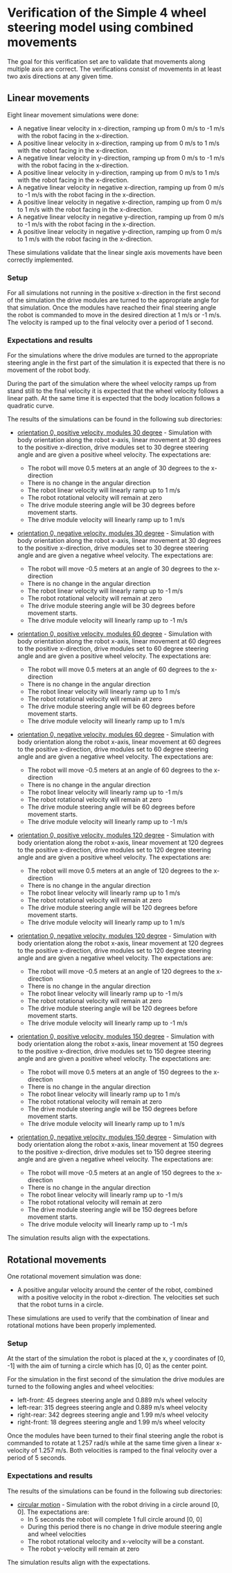 # Verification of the Simple 4 wheel steering model using combined movements

The goal for this verification set are to validate that movements along multiple axis
are correct. The verifications consist of movements in at least two axis directions at any
given time.

## Linear movements

Eight linear movement simulations were done:

* A negative linear velocity in x-direction, ramping up from 0 m/s to -1 m/s with the robot
  facing in the x-direction.
* A positive linear velocity in x-direction, ramping up from 0 m/s to 1 m/s with the robot
  facing in the x-direction.
* A negative linear velocity in y-direction, ramping up from 0 m/s to -1 m/s with the robot
  facing in the x-direction.
* A positive linear velocity in y-direction, ramping up from 0 m/s to 1 m/s with the robot
  facing in the x-direction.
* A negative linear velocity in negative x-direction, ramping up from 0 m/s to -1 m/s with the robot
  facing in the x-direction.
* A positive linear velocity in negative x-direction, ramping up from 0 m/s to 1 m/s with the robot
  facing in the x-direction.
* A negative linear velocity in negative y-direction, ramping up from 0 m/s to -1 m/s with the robot
  facing in the x-direction.
* A positive linear velocity in negative y-direction, ramping up from 0 m/s to 1 m/s with the robot
  facing in the x-direction.

These simulations validate that the linear single axis movements have been correctly implemented.

### Setup

For all simulations not running in the positive x-direction in the first second of the simulation the
drive modules are turned to the appropriate angle for that simulation. Once the modules have reached
their final steering angle the robot is commanded to move in the desired direction at 1 m/s or -1 m/s.
The velocity is ramped up to the final velocity over a period of 1 second.

### Expectations and results

For the simulations where the drive modules are turned to the appropriate steering angle in the
first part of the simulation it is expected that there is no movement of the robot body.

During the part of the simulation where the wheel velocity ramps up from stand still to the final
velocity it is expected that the wheel velocity follows a linear path. At the same time it is
expected that the body location follows a quadratic curve.

The results of the simulations can be found in the following sub directories:

* [orientation 0, positive velocity, modules 30 degree](body_orientation_0_body_vel_linear_positive_dm_direction_linear_30/sim_results.csv) -
  Simulation with body orientation along the robot x-axis, linear movement at 30 degrees to the positive x-direction, drive
  modules set to 30 degree steering angle and are given a positive wheel velocity. The expectations are:
  * The robot will move 0.5 meters at an angle of 30 degrees to the x-direction
  * There is no change in the angular direction
  * The robot linear velocity will linearly ramp up to 1 m/s
  * The robot rotational velocity will remain at zero
  * The drive module steering angle will be 30 degrees before movement starts.
  * The drive module velocity will linearly ramp up to 1 m/s
* [orientation 0, negative velocity, modules 30 degree](body_orientation_0_body_vel_linear_negative_dm_direction_linear_30/sim_results.csv) -
  Simulation with body orientation along the robot x-axis, linear movement at 30 degrees to the positive x-direction, drive
  modules set to 30 degree steering angle and are given a negative wheel velocity. The expectations are:
  * The robot will move -0.5 meters at an angle of 30 degrees to the x-direction
  * There is no change in the angular direction
  * The robot linear velocity will linearly ramp up to -1 m/s
  * The robot rotational velocity will remain at zero
  * The drive module steering angle will be 30 degrees before movement starts.
  * The drive module velocity will linearly ramp up to -1 m/s

* [orientation 0, positive velocity, modules 60 degree](body_orientation_0_body_vel_linear_positive_dm_direction_linear_60/sim_results.csv) -
  Simulation with body orientation along the robot x-axis, linear movement at 60 degrees to the positive x-direction, drive
  modules set to 60 degree steering angle and are given a positive wheel velocity. The expectations are:
  * The robot will move 0.5 meters at an angle of 60 degrees to the x-direction
  * There is no change in the angular direction
  * The robot linear velocity will linearly ramp up to 1 m/s
  * The robot rotational velocity will remain at zero
  * The drive module steering angle will be 60 degrees before movement starts.
  * The drive module velocity will linearly ramp up to 1 m/s
* [orientation 0, negative velocity, modules 60 degree](body_orientation_0_body_vel_linear_negative_dm_direction_linear_60/sim_results.csv) -
  Simulation with body orientation along the robot x-axis, linear movement at 60 degrees to the positive x-direction, drive
  modules set to 60 degree steering angle and are given a negative wheel velocity. The expectations are:
  * The robot will move -0.5 meters at an angle of 60 degrees to the x-direction
  * There is no change in the angular direction
  * The robot linear velocity will linearly ramp up to -1 m/s
  * The robot rotational velocity will remain at zero
  * The drive module steering angle will be 60 degrees before movement starts.
  * The drive module velocity will linearly ramp up to -1 m/s

* [orientation 0, positive velocity, modules 120 degree](body_orientation_0_body_vel_linear_positive_dm_direction_linear_120/sim_results.csv) -
  Simulation with body orientation along the robot x-axis, linear movement at 120 degrees to the positive x-direction, drive
  modules set to 120 degree steering angle and are given a positive wheel velocity. The expectations are:
  * The robot will move 0.5 meters at an angle of 120 degrees to the x-direction
  * There is no change in the angular direction
  * The robot linear velocity will linearly ramp up to 1 m/s
  * The robot rotational velocity will remain at zero
  * The drive module steering angle will be 120 degrees before movement starts.
  * The drive module velocity will linearly ramp up to 1 m/s
* [orientation 0, negative velocity, modules 120 degree](body_orientation_0_body_vel_linear_negative_dm_direction_linear_120/sim_results.csv) -
  Simulation with body orientation along the robot x-axis, linear movement at 120 degrees to the positive x-direction, drive
  modules set to 120 degree steering angle and are given a negative wheel velocity. The expectations are:
  * The robot will move -0.5 meters at an angle of 120 degrees to the x-direction
  * There is no change in the angular direction
  * The robot linear velocity will linearly ramp up to -1 m/s
  * The robot rotational velocity will remain at zero
  * The drive module steering angle will be 120 degrees before movement starts.
  * The drive module velocity will linearly ramp up to -1 m/s

* [orientation 0, positive velocity, modules 150 degree](body_orientation_0_body_vel_linear_positive_dm_direction_linear_150/sim_results.csv) -
  Simulation with body orientation along the robot x-axis, linear movement at 150 degrees to the positive x-direction, drive
  modules set to 150 degree steering angle and are given a positive wheel velocity. The expectations are:
  * The robot will move 0.5 meters at an angle of 150 degrees to the x-direction
  * There is no change in the angular direction
  * The robot linear velocity will linearly ramp up to 1 m/s
  * The robot rotational velocity will remain at zero
  * The drive module steering angle will be 150 degrees before movement starts.
  * The drive module velocity will linearly ramp up to 1 m/s
* [orientation 0, negative velocity, modules 150 degree](body_orientation_0_body_vel_linear_negative_dm_direction_linear_150/sim_results.csv) -
  Simulation with body orientation along the robot x-axis, linear movement at 150 degrees to the positive x-direction, drive
  modules set to 150 degree steering angle and are given a negative wheel velocity. The expectations are:
  * The robot will move -0.5 meters at an angle of 150 degrees to the x-direction
  * There is no change in the angular direction
  * The robot linear velocity will linearly ramp up to -1 m/s
  * The robot rotational velocity will remain at zero
  * The drive module steering angle will be 150 degrees before movement starts.
  * The drive module velocity will linearly ramp up to -1 m/s

The simulation results align with the expectations.

## Rotational movements

One rotational movement simulation was done:

* A positive angular velocity around the center of the robot, combined with a positive velocity in
  the robot x-direction. The velocities set such that the robot turns in a circle.

These simulations are used to verify that the combination of linear and rotational motions have been
properly implemented.

### Setup

At the start of the simulation the robot is placed at the x, y coordinates of [0, -1] with the aim
of turning a circle which has [0, 0] as the center point.

For the simulation in the first second of the simulation the drive modules are turned to the
following angles and wheel velocities:

* left-front: 45 degrees steering angle and 0.889 m/s wheel velocity
* left-rear: 315 degrees steering angle and 0.889 m/s wheel velocity
* right-rear: 342 degrees steering angle and 1.99 m/s wheel velocity
* right-front: 18 degrees steering angle and 1.99 m/s wheel velocity

Once the modules have been turned to their final steering angle the robot is commanded to rotate
at 1.257 rad/s while at the same time given a linear x-velocity of 1.257 m/s. Both velocities is
ramped to the final velocity over a period of 5 seconds.

### Expectations and results

The results of the simulations can be found in the following sub directories:

* [circular motion](body_orientation_0_body_vel_linear_positive_rotation_positive/sim_results.csv) -
  Simulation with the robot driving in a circle around [0, 0]. The expectations are:
  * In 5 seconds the robot will complete 1 full circle around [0, 0]
  * During this period there is no change in drive module steering angle and wheel velocities
  * The robot rotational velocity and x-velocity will be a constant.
  * The robot y-velocity will remain at zero

The simulation results align with the expectations.
